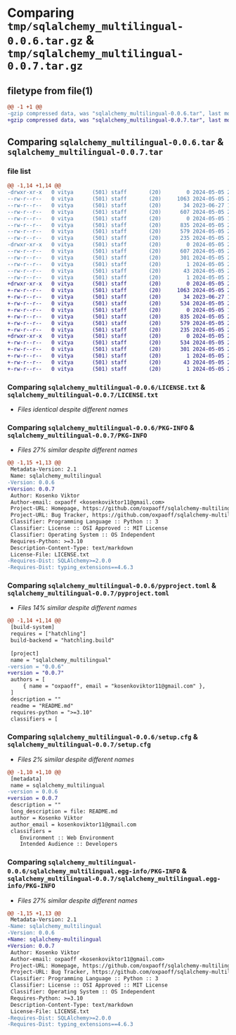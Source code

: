 # Comparing `tmp/sqlalchemy_multilingual-0.0.6.tar.gz` & `tmp/sqlalchemy_multilingual-0.0.7.tar.gz`

## filetype from file(1)

```diff
@@ -1 +1 @@
-gzip compressed data, was "sqlalchemy_multilingual-0.0.6.tar", last modified: Sun May  5 20:34:19 2024, max compression
+gzip compressed data, was "sqlalchemy_multilingual-0.0.7.tar", last modified: Sun May  5 20:38:50 2024, max compression
```

## Comparing `sqlalchemy_multilingual-0.0.6.tar` & `sqlalchemy_multilingual-0.0.7.tar`

### file list

```diff
@@ -1,14 +1,14 @@
-drwxr-xr-x   0 vitya      (501) staff       (20)        0 2024-05-05 20:34:19.472534 sqlalchemy_multilingual-0.0.6/
--rw-r--r--   0 vitya      (501) staff       (20)     1063 2024-05-05 20:11:04.000000 sqlalchemy_multilingual-0.0.6/LICENSE.txt
--rw-r--r--   0 vitya      (501) staff       (20)       34 2023-06-27 13:11:56.000000 sqlalchemy_multilingual-0.0.6/MANIFEST.in
--rw-r--r--   0 vitya      (501) staff       (20)      607 2024-05-05 20:34:19.472448 sqlalchemy_multilingual-0.0.6/PKG-INFO
--rw-r--r--   0 vitya      (501) staff       (20)        0 2024-05-05 19:57:01.000000 sqlalchemy_multilingual-0.0.6/README.md
--rw-r--r--   0 vitya      (501) staff       (20)      835 2024-05-05 20:34:17.000000 sqlalchemy_multilingual-0.0.6/pyproject.toml
--rw-r--r--   0 vitya      (501) staff       (20)      579 2024-05-05 20:34:19.472831 sqlalchemy_multilingual-0.0.6/setup.cfg
--rw-r--r--   0 vitya      (501) staff       (20)      235 2024-05-05 20:29:38.000000 sqlalchemy_multilingual-0.0.6/setup.py
-drwxr-xr-x   0 vitya      (501) staff       (20)        0 2024-05-05 20:34:19.472228 sqlalchemy_multilingual-0.0.6/sqlalchemy_multilingual.egg-info/
--rw-r--r--   0 vitya      (501) staff       (20)      607 2024-05-05 20:34:19.000000 sqlalchemy_multilingual-0.0.6/sqlalchemy_multilingual.egg-info/PKG-INFO
--rw-r--r--   0 vitya      (501) staff       (20)      301 2024-05-05 20:34:19.000000 sqlalchemy_multilingual-0.0.6/sqlalchemy_multilingual.egg-info/SOURCES.txt
--rw-r--r--   0 vitya      (501) staff       (20)        1 2024-05-05 20:34:19.000000 sqlalchemy_multilingual-0.0.6/sqlalchemy_multilingual.egg-info/dependency_links.txt
--rw-r--r--   0 vitya      (501) staff       (20)       43 2024-05-05 20:34:19.000000 sqlalchemy_multilingual-0.0.6/sqlalchemy_multilingual.egg-info/requires.txt
--rw-r--r--   0 vitya      (501) staff       (20)        1 2024-05-05 20:34:19.000000 sqlalchemy_multilingual-0.0.6/sqlalchemy_multilingual.egg-info/top_level.txt
+drwxr-xr-x   0 vitya      (501) staff       (20)        0 2024-05-05 20:38:50.319043 sqlalchemy_multilingual-0.0.7/
+-rw-r--r--   0 vitya      (501) staff       (20)     1063 2024-05-05 20:11:04.000000 sqlalchemy_multilingual-0.0.7/LICENSE.txt
+-rw-r--r--   0 vitya      (501) staff       (20)       34 2023-06-27 13:11:56.000000 sqlalchemy_multilingual-0.0.7/MANIFEST.in
+-rw-r--r--   0 vitya      (501) staff       (20)      534 2024-05-05 20:38:50.319107 sqlalchemy_multilingual-0.0.7/PKG-INFO
+-rw-r--r--   0 vitya      (501) staff       (20)        0 2024-05-05 19:57:01.000000 sqlalchemy_multilingual-0.0.7/README.md
+-rw-r--r--   0 vitya      (501) staff       (20)      835 2024-05-05 20:38:49.000000 sqlalchemy_multilingual-0.0.7/pyproject.toml
+-rw-r--r--   0 vitya      (501) staff       (20)      579 2024-05-05 20:38:50.319358 sqlalchemy_multilingual-0.0.7/setup.cfg
+-rw-r--r--   0 vitya      (501) staff       (20)      235 2024-05-05 20:29:38.000000 sqlalchemy_multilingual-0.0.7/setup.py
+drwxr-xr-x   0 vitya      (501) staff       (20)        0 2024-05-05 20:38:50.318950 sqlalchemy_multilingual-0.0.7/sqlalchemy_multilingual.egg-info/
+-rw-r--r--   0 vitya      (501) staff       (20)      534 2024-05-05 20:38:50.000000 sqlalchemy_multilingual-0.0.7/sqlalchemy_multilingual.egg-info/PKG-INFO
+-rw-r--r--   0 vitya      (501) staff       (20)      301 2024-05-05 20:38:50.000000 sqlalchemy_multilingual-0.0.7/sqlalchemy_multilingual.egg-info/SOURCES.txt
+-rw-r--r--   0 vitya      (501) staff       (20)        1 2024-05-05 20:38:50.000000 sqlalchemy_multilingual-0.0.7/sqlalchemy_multilingual.egg-info/dependency_links.txt
+-rw-r--r--   0 vitya      (501) staff       (20)       43 2024-05-05 20:38:50.000000 sqlalchemy_multilingual-0.0.7/sqlalchemy_multilingual.egg-info/requires.txt
+-rw-r--r--   0 vitya      (501) staff       (20)        1 2024-05-05 20:38:50.000000 sqlalchemy_multilingual-0.0.7/sqlalchemy_multilingual.egg-info/top_level.txt
```

### Comparing `sqlalchemy_multilingual-0.0.6/LICENSE.txt` & `sqlalchemy_multilingual-0.0.7/LICENSE.txt`

 * *Files identical despite different names*

### Comparing `sqlalchemy_multilingual-0.0.6/PKG-INFO` & `sqlalchemy_multilingual-0.0.7/PKG-INFO`

 * *Files 27% similar despite different names*

```diff
@@ -1,15 +1,13 @@
 Metadata-Version: 2.1
 Name: sqlalchemy_multilingual
-Version: 0.0.6
+Version: 0.0.7
 Author: Kosenko Viktor
 Author-email: oxpaoff <kosenkoviktor11@gmail.com>
 Project-URL: Homepage, https://github.com/oxpaoff/sqlalchemy-multilingual
 Project-URL: Bug Tracker, https://github.com/oxpaoff/sqlalchemy-multilingual/issues
 Classifier: Programming Language :: Python :: 3
 Classifier: License :: OSI Approved :: MIT License
 Classifier: Operating System :: OS Independent
 Requires-Python: >=3.10
 Description-Content-Type: text/markdown
 License-File: LICENSE.txt
-Requires-Dist: SQLAlchemy>=2.0.0
-Requires-Dist: typing_extensions==4.6.3
```

### Comparing `sqlalchemy_multilingual-0.0.6/pyproject.toml` & `sqlalchemy_multilingual-0.0.7/pyproject.toml`

 * *Files 14% similar despite different names*

```diff
@@ -1,14 +1,14 @@
 [build-system]
 requires = ["hatchling"]
 build-backend = "hatchling.build"
 
 [project]
 name = "sqlalchemy_multilingual"
-version = "0.0.6"
+version = "0.0.7"
 authors = [
     { name = "oxpaoff", email = "kosenkoviktor11@gmail.com" },
 ]
 description = ""
 readme = "README.md"
 requires-python = ">=3.10"
 classifiers = [
```

### Comparing `sqlalchemy_multilingual-0.0.6/setup.cfg` & `sqlalchemy_multilingual-0.0.7/setup.cfg`

 * *Files 2% similar despite different names*

```diff
@@ -1,10 +1,10 @@
 [metadata]
 name = sqlalchemy_multilingual
-version = 0.0.6
+version = 0.0.7
 description = ""
 long_description = file: README.md
 author = Kosenko Viktor
 author_email = kosenkoviktor11@gmail.com
 classifiers = 
 	Environment :: Web Environment
 	Intended Audience :: Developers
```

### Comparing `sqlalchemy_multilingual-0.0.6/sqlalchemy_multilingual.egg-info/PKG-INFO` & `sqlalchemy_multilingual-0.0.7/sqlalchemy_multilingual.egg-info/PKG-INFO`

 * *Files 27% similar despite different names*

```diff
@@ -1,15 +1,13 @@
 Metadata-Version: 2.1
-Name: sqlalchemy_multilingual
-Version: 0.0.6
+Name: sqlalchemy-multilingual
+Version: 0.0.7
 Author: Kosenko Viktor
 Author-email: oxpaoff <kosenkoviktor11@gmail.com>
 Project-URL: Homepage, https://github.com/oxpaoff/sqlalchemy-multilingual
 Project-URL: Bug Tracker, https://github.com/oxpaoff/sqlalchemy-multilingual/issues
 Classifier: Programming Language :: Python :: 3
 Classifier: License :: OSI Approved :: MIT License
 Classifier: Operating System :: OS Independent
 Requires-Python: >=3.10
 Description-Content-Type: text/markdown
 License-File: LICENSE.txt
-Requires-Dist: SQLAlchemy>=2.0.0
-Requires-Dist: typing_extensions==4.6.3
```

